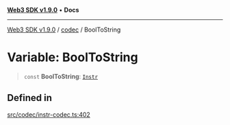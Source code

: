 [**Web3 SDK v1.9.0**](../../../README.md) • **Docs**

***

[Web3 SDK v1.9.0](../../../globals.md) / [codec](../README.md) / BoolToString

# Variable: BoolToString

> `const` **BoolToString**: [`Instr`](../type-aliases/Instr.md)

## Defined in

[src/codec/instr-codec.ts:402](https://github.com/Mystic-Nayy/alephium-web3/blob/ee41f5e0e7d7fb0b155fe62f05b2ac03772895ca/packages/web3/src/codec/instr-codec.ts#L402)
